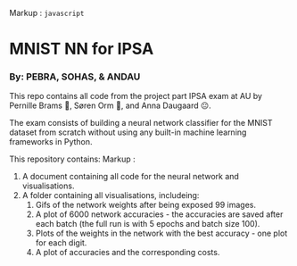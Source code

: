 Markup : ```javascript```
         
# MNIST NN for IPSA 
### By: PEBRA, SOHAS, & ANDAU
This repo contains all code from the project part IPSA exam at AU by Pernille Brams &#129312;, Søren Orm &#128405;, and Anna Daugaard &#128528;. 

The exam consists of building a neural network classifier for the MNIST dataset from scratch without using any built-in machine learning frameworks in Python.

This repository contains:
Markup :
1. A document containing all code for the neural network and visualisations.
2. A folder containing all visualisations, includeing:
      1. Gifs of the network weights after being exposed 99 images.
      2. A plot of 6000 network accuracies - the accuracies are saved after each batch (the full run is with 5 epochs and batch size 100).
      3. Plots of the weights in the network with the best accuracy - one plot for each digit.
      4. A plot of accuracies and the corresponding costs.
